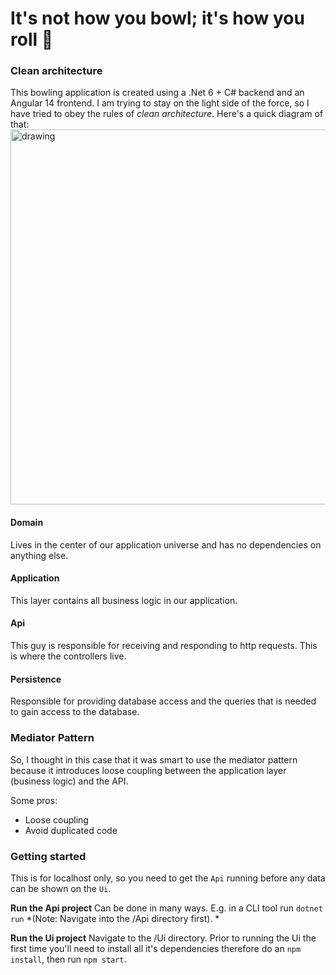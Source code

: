 # It's not how you bowl; it's how you roll 🎳

### Clean architecture

This bowling application is created using a .Net 6 + C# backend and an Angular 14 frontend.
I am trying to stay on the light side of the force, so I have tried to obey the rules of *clean architecture*. 
Here's a quick diagram of that: 
<img src="https://miro.medium.com/max/1400/1*fhgWH-zMWac5i7zSiMFaOg.png" alt="drawing" width="600"/>

#### Domain
Lives in the center of our application universe and has no dependencies on anything else. 

#### Application
This layer contains all business logic in our application. 

#### Api
This guy is responsible for receiving and responding to http requests. This is where the controllers live. 

#### Persistence
Responsible for providing database access and the queries that is needed to gain access to the database. 


### Mediator Pattern
So, I thought in this case that it was smart to use the mediator pattern because it introduces loose coupling between the application layer (business logic) and the API. 

Some pros:
- Loose coupling 
- Avoid duplicated code

### Getting started
This is for localhost only, so you need to get the `Api` running before any data can be shown on the `Ui`. 

**Run the Api project**
Can be done in many ways. E.g. in a CLI tool run `dotnet run` *(Note: Navigate into the /Api directory first). *

**Run the Ui project**
Navigate to the /Ui directory. Prior to running the Ui the first time you'll need to install all it's dependencies therefore do an `npm install`, then run `npm start`.  